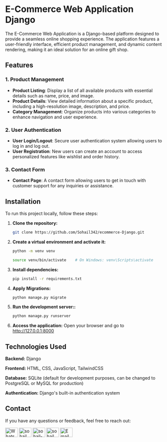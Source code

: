 # E-Commerce Web Application Django
The E-Commerce Web Application is a Django-based platform designed to provide a seamless online shopping experience. 
The application features a user-friendly interface, efficient product management, and dynamic content rendering, making it an ideal solution for an online gift shop.


## Features

### 1. Product Management
- **Product Listing**: Display a list of all available products with essential details such as name, price, and image.
- **Product Details**: View detailed information about a specific product, including a high-resolution image, description, and price.
- **Category Management**: Organize products into various categories to enhance navigation and user experience.


### 2. User Authentication
- **User Login/Logout**: Secure user authentication system allowing users to log in and log out.
- **User Registration**: New users can create an account to access personalized features like wishlist and order history.


### 3. Contact Form
- **Contact Page**: A contact form allowing users to get in touch with customer support for any inquiries or assistance.


## Installation

To run this project locally, follow these steps:

1. **Clone the repository:**
   ```sh
   git clone https://github.com/Sohail342/ecommerce-Django.git

2. **Create a virtual environment and activate it:**
   ```sh
   python -m venv venv
   ```
   ```sh
   source venv/bin/activate    # On Windows: venv\Scripts\activate
   ```

3. **Install dependencies:**
   ```sh
   pip install -r requirements.txt
   ```

4. **Apply Migrations:**
   ```sh
   python manage.py migrate
   ```

5. **Run the development server::**
   ```sh
   python manage.py runserver
   ```

6. **Access the application:**
Open your browser and go to http://127.0.0.1:8000


## Technologies Used
**Backend:** Django

**Frontend:** HTML, CSS, JavaScript, TailwindCSS

**Database:** SQLite (default for development purposes, can be changed to PostgreSQL or MySQL for production)

**Authentication:** Django's built-in authentication system

## Contact
If you have any questions or feedback, feel free to reach out:
<p align="left">
<a href="https://wa.me/+923428041928" target="blank"><img align="center" src="https://img.icons8.com/color/48/000000/whatsapp.png" alt="WhatsApp" height="30" width="40" /></a>
<a href="https://www.hackerrank.com/sohail_ahmad342" target="blank"><img align="center" src="https://raw.githubusercontent.com/rahuldkjain/github-profile-readme-generator/master/src/images/icons/Social/hackerrank.svg" alt="sohail_ahmad342" height="30" width="40" /></a>
<a href="https://www.linkedin.com/in/sohailahmad3428041928/" target="blank"><img align="center" src="https://raw.githubusercontent.com/rahuldkjain/github-profile-readme-generator/master/src/images/icons/Social/linked-in-alt.svg" alt="sohail-ahmad342" height="30" width="40" /></a>
<a href="https://instagram.com/sohail_ahmed113" target="blank"><img align="center" src="https://raw.githubusercontent.com/rahuldkjain/github-profile-readme-generator/master/src/images/icons/Social/instagram.svg" alt="sohail_ahmed113" height="30" width="40" /></a>
<a href="mailto:sohailahmad342@gmail.com" target="blank"><img align="center" src="https://img.icons8.com/ios-filled/50/000000/email-open.png" alt="Email" height="30" width="40" /></a>
</p>
